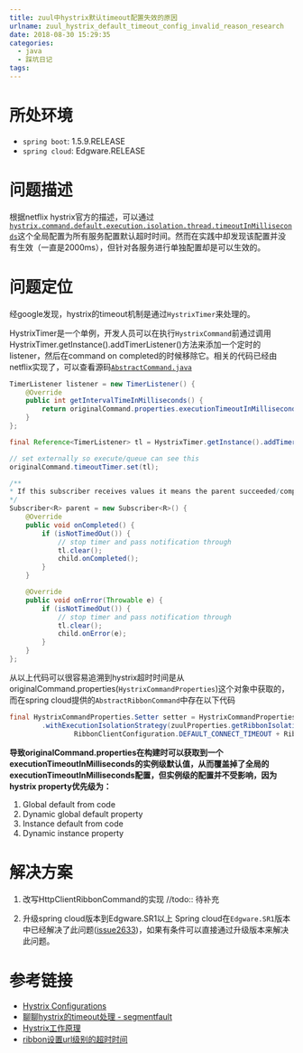 ```yaml
---
title: zuul中hystrix默认timeout配置失效的原因
urlname: zuul_hystrix_default_timeout_config_invalid_reason_research
date: 2018-08-30 15:29:35
categories:
  - java
  - 踩坑日记
tags:
---
```



# 所处环境
  - `spring boot`: 1.5.9.RELEASE
  - `spring cloud`: Edgware.RELEASE

# 问题描述
根据netflix hystrix官方的描述，可以通过[`hystrix.command.default.execution.isolation.thread.timeoutInMilliseconds`](https://github.com/Netflix/Hystrix/wiki/Configuration#execution.isolation.thread.timeoutInMilliseconds)这个全局配置为所有服务配置默认超时时间。然而在实践中却发现该配置并没有生效（一直是2000ms），但针对各服务进行单独配置却是可以生效的。

# 问题定位
经google发现，hystrix的timeout机制是通过`HystrixTimer`来处理的。

HystrixTimer是一个单例，开发人员可以在执行`HystrixCommand`前通过调用HystrixTimer.getInstance().addTimerListener()方法来添加一个定时的listener，然后在command on completed的时候移除它。相关的代码已经由netflix实现了，可以查看源码[`AbstractCommand.java`](https://github.com/Netflix/Hystrix/blob/master/hystrix-core/src/main/java/com/netflix/hystrix/AbstractCommand.java#L1137)
```java
TimerListener listener = new TimerListener() {
    @Override
    public int getIntervalTimeInMilliseconds() {
        return originalCommand.properties.executionTimeoutInMilliseconds().get();
    }
};

final Reference<TimerListener> tl = HystrixTimer.getInstance().addTimerListener(listener);

// set externally so execute/queue can see this
originalCommand.timeoutTimer.set(tl);

/**
* If this subscriber receives values it means the parent succeeded/completed
*/
Subscriber<R> parent = new Subscriber<R>() {
    @Override
    public void onCompleted() {
        if (isNotTimedOut()) {
            // stop timer and pass notification through
            tl.clear();
            child.onCompleted();
        }
    }

    @Override
    public void onError(Throwable e) {
        if (isNotTimedOut()) {
            // stop timer and pass notification through
            tl.clear();
            child.onError(e);
        }
    }
};
```

从以上代码可以很容易追溯到hystrix超时时间是从originalCommand.properties(`HystrixCommandProperties`)这个对象中获取的，而在spring cloud提供的`AbstractRibbonCommand`中存在以下代码
```java
final HystrixCommandProperties.Setter setter = HystrixCommandProperties.Setter()
        .withExecutionIsolationStrategy(zuulProperties.getRibbonIsolationStrategy()).withExecutionTimeoutInMilliseconds(
                RibbonClientConfiguration.DEFAULT_CONNECT_TIMEOUT + RibbonClientConfiguration.DEFAULT_READ_TIMEOUT);
```
**导致originalCommand.properties在构建时可以获取到一个executionTimeoutInMilliseconds的实例级默认值，从而覆盖掉了全局的executionTimeoutInMilliseconds配置，但实例级的配置并不受影响，因为hystrix property优先级为：**  
1. Global default from code
2. Dynamic global default property
3. Instance default from code
4. Dynamic instance property

# 解决方案

1. 改写HttpClientRibbonCommand的实现
//todo:: 待补充

2. 升级spring cloud版本到Edgware.SR1以上
Spring cloud在`Edgware.SR1`版本中已经解决了此问题([issue2633](https://github.com/spring-cloud/spring-cloud-netflix/pull/2633))，如果有条件可以直接通过升级版本来解决此问题。

# 参考链接

- [Hystrix Configurations](https://github.com/Netflix/Hystrix/wiki/Configuration)
- [聊聊hystrix的timeout处理 - segmentfault](https://segmentfault.com/a/1190000015393836)
- [Hystrix工作原理](https://segmentfault.com/a/1190000012439580)
- [ribbon设置url级别的超时时间](https://www.jianshu.com/p/6e2f11821c77)